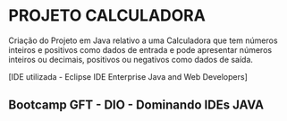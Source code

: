 # PROJETO CALCULADORA 

Criação do Projeto em Java relativo a uma Calculadora que tem números inteiros e positivos como dados de entrada e pode apresentar números inteiros ou decimais, positivos ou negativos como dados de saída.

  [IDE utilizada - Eclipse IDE Enterprise Java and Web Developers]

## Bootcamp GFT - DIO - Dominando IDEs JAVA
